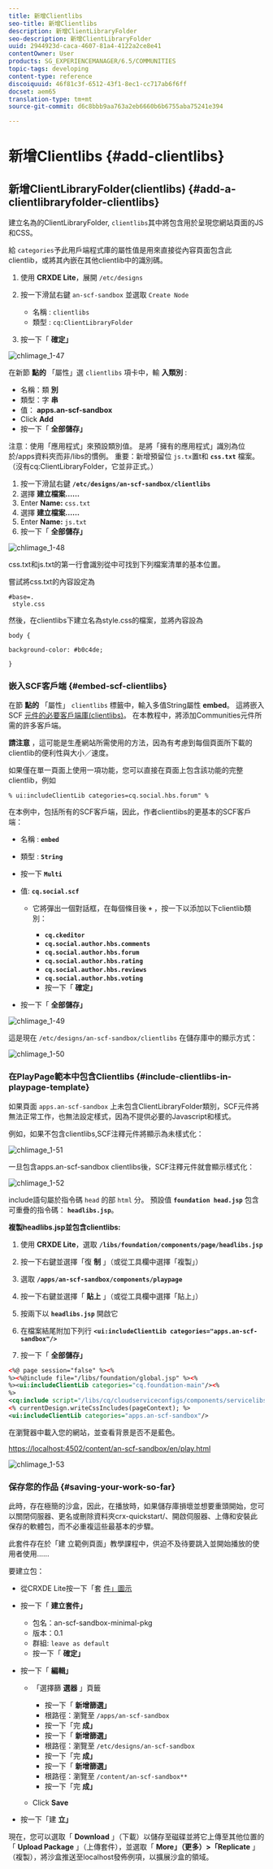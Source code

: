 ```yaml
---
title: 新增Clientlibs
seo-title: 新增Clientlibs
description: 新增ClientLibraryFolder
seo-description: 新增ClientLibraryFolder
uuid: 2944923d-caca-4607-81a4-4122a2ce8e41
contentOwner: User
products: SG_EXPERIENCEMANAGER/6.5/COMMUNITIES
topic-tags: developing
content-type: reference
discoiquuid: 46f81c3f-6512-43f1-8ec1-cc717ab6f6ff
docset: aem65
translation-type: tm+mt
source-git-commit: d6c8bbb9aa763a2eb6660b6b6755aba75241e394

---
```



# 新增Clientlibs {#add-clientlibs}

## 新增ClientLibraryFolder(clientlibs) {#add-a-clientlibraryfolder-clientlibs}

建立名為的ClientLibraryFolder, `clientlibs`其中將包含用於呈現您網站頁面的JS和CSS。

給 `categories`予此用戶端程式庫的屬性值是用來直接從內容頁面包含此clientlib，或將其內嵌在其他clientlib中的識別碼。

1. 使用 **CRXDE Lite**，展開 `/etc/designs`

1. 按一下滑鼠右鍵 `an-scf-sandbox` 並選取 `Create Node`

   * 名稱 : `clientlibs`
   * 類型 : `cq:ClientLibraryFolder`

1. 按一下「 **確定」**

![chlimage_1-47](assets/chlimage_1-47.png)

在新節 **點的** 「屬性」選 `clientlibs` 項卡中，輸 **入類別** :

* 名稱：類 **別**
* 類型：字 **串**
* 值： **apps.an-scf-sandbox**
* Click **Add**
* 按一下「 **全部儲存」**

注意：使用「應用程式」來預設類別值。 是將「擁有的應用程式」識別為位於/apps資料夾而非/libs的慣例。  重要：新增預留位 `js.tx`置t和 **`css.txt`** 檔案。 （沒有cq:ClientLibraryFolder，它並非正式。）

1. 按一下滑鼠右鍵 **`/etc/designs/an-scf-sandbox/clientlibs`**
1. 選擇 **建立檔案……**
1. Enter **Name:** `css.txt`
1. 選擇 **建立檔案……**
1. Enter **Name:** `js.txt`
1. 按一下「 **全部儲存」**

![chlimage_1-48](assets/chlimage_1-48.png)

css.txt和js.txt的第一行會識別從中可找到下列檔案清單的基本位置。

嘗試將css.txt的內容設定為

```
#base=.
 style.css
```

然後，在clientlibs下建立名為style.css的檔案，並將內容設為

`body {`

`background-color: #b0c4de;`

`}`

### 嵌入SCF客戶端 {#embed-scf-clientlibs}

在節 **點的** 「屬性」 `clientlibs` 標籤中，輸入多值String屬性 **embed**。 這將嵌入SCF [元件的必要客戶端庫(clientlibs)](/help/communities/client-customize.md#clientlibs-for-scf)。 在本教程中，將添加Communities元件所需的許多客戶端。

**請注意** ，這可能是生產網站所需使用的方法，因為有考慮到每個頁面所下載的clientlib的便利性與大小／速度。

如果僅在單一頁面上使用一項功能，您可以直接在頁面上包含該功能的完整clientlib，例如

`% ui:includeClientLib categories=cq.social.hbs.forum" %`

在本例中，包括所有的SCF客戶端，因此，作者clientlibs的更基本的SCF客戶端：

* 名稱 : **`embed`**
* 類型 : **`String`**
* 按一下 **`Multi`**
* 值: **`cq.social.scf`**

   * 它將彈出一個對話框，在每個條目後 **`+`** ，按一下以添加以下clientlib類別：

      * **`cq.ckeditor`**
      * **`cq.social.author.hbs.comments`**
      * **`cq.social.author.hbs.forum`**
      * **`cq.social.author.hbs.rating`**
      * **`cq.social.author.hbs.reviews`**
      * **`cq.social.author.hbs.voting`**
      * 按一下「 **確定」**

* 按一下「 **全部儲存」**

![chlimage_1-49](assets/chlimage_1-49.png)

這是現在 `/etc/designs/an-scf-sandbox/clientlibs` 在儲存庫中的顯示方式：

![chlimage_1-50](assets/chlimage_1-50.png)

### 在PlayPage範本中包含Clientlibs {#include-clientlibs-in-playpage-template}

如果頁面 `apps.an-scf-sandbox` 上未包含ClientLibraryFolder類別，SCF元件將無法正常工作，也無法設定樣式，因為不提供必要的Javascript和樣式。

例如，如果不包含clientlibs,SCF注釋元件將顯示為未樣式化：

![chlimage_1-51](assets/chlimage_1-51.png)

一旦包含apps.an-scf-sandbox clientlibs後，SCF注釋元件就會顯示樣式化：

![chlimage_1-52](assets/chlimage_1-52.png)

include語句屬於指令碼 `head` 的部 `html` 分。 預設值 **`foundation head.jsp`** 包含可重疊的指令碼： **`headlibs.jsp`**。

**複製headlibs.jsp並包含clientlibs:**

1. 使用 **CRXDE Lite**，選取 **`/libs/foundation/components/page/headlibs.jsp`**

1. 按一下右鍵並選擇「復 **制** 」（或從工具欄中選擇「複製」）
1. 選取 **`/apps/an-scf-sandbox/components/playpage`**
1. 按一下右鍵並選擇「 **貼上** 」（或從工具欄中選擇「貼上」）
1. 按兩下以 **`headlibs.jsp`** 開啟它
1. 在檔案結尾附加下列行
   **`<ui:includeClientLib categories="apps.an-scf-sandbox"/>`**

1. 按一下「 **全部儲存」**

```xml
<%@ page session="false" %><%
%><%@include file="/libs/foundation/global.jsp" %><%
%><ui:includeClientLib categories="cq.foundation-main"/><%
%>
<cq:include script="/libs/cq/cloudserviceconfigs/components/servicelibs/servicelibs.jsp"/>
<% currentDesign.writeCssIncludes(pageContext); %>
<ui:includeClientLib categories="apps.an-scf-sandbox"/>
```

在瀏覽器中載入您的網站，並查看背景是否不是藍色。

[https://localhost:4502/content/an-scf-sandbox/en/play.html](https://localhost:4502/content/an-scf-sandbox/en/play.html)

![chlimage_1-53](assets/chlimage_1-53.png)

### 保存您的作品 {#saving-your-work-so-far}

此時，存在極簡的沙盒，因此，在播放時，如果儲存庫損壞並想要重頭開始，您可以關閉伺服器、更名或刪除資料夾crx-quickstart/、開啟伺服器、上傳和安裝此保存的軟體包，而不必重複這些最基本的步驟。

此套件存在於「建 [](/help/communities/create-sample-page.md) 立範例頁面」教學課程中，供迫不及待要跳入並開始播放的使用者使用……

要建立包：

* 從CRXDE Lite按一下「套 [件」圖示](https://localhost:4502/crx/packmgr/)
* 按一下「 **建立套件」**

   * 包名：an-scf-sandbox-minimal-pkg
   * 版本：0.1
   * 群組: `leave as default`
   * 按一下「 **確定」**

* 按一下「 **編輯」**

   * 「選擇篩 **選器** 」頁籤

      * 按一下「 **新增篩選」**
      * 根路徑：瀏覽至 `/apps/an-scf-sandbox`
      * 按一下「完 **成」**
      * 按一下「 **新增篩選」**
      * 根路徑：瀏覽至 `/etc/designs/an-scf-sandbox`
      * 按一下「完 **成」**
      * 按一下「 **新增篩選」**
      * 根路徑：瀏覽至 `/content/an-scf-sandbox**`
      * 按一下「完 **成」**
   * Click **Save**


* 按一下「建 **立」**

現在，您可以選取「 **Download** 」（下載）以儲存至磁碟並將它上傳至其他位置的「 **Upload Package** 」（上傳套件），並選取「 **More」（更多）>「Replicate** 」（複製），將沙盒推送至localhost發佈例項，以擴展沙盒的領域。